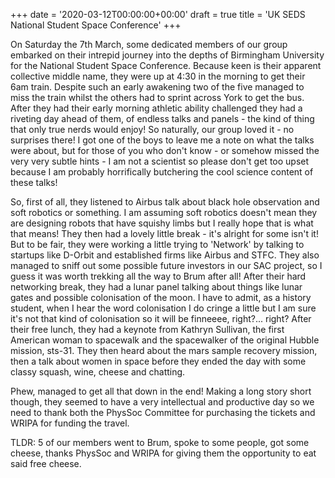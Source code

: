 +++
date = '2020-03-12T00:00:00+00:00'
draft = true
title = 'UK SEDS National Student Space Conference'
+++

On Saturday the 7th March, some dedicated members of our group embarked on their intrepid journey into the depths of Birmingham University for the National Student Space Conference. Because keen is their apparent collective middle name, they were up at 4:30 in the morning to get their 6am train. Despite such an early awakening two of the five managed to miss the train whilst the others had to sprint across York to get the bus. After they had their early morning athletic ability challenged they had a riveting day ahead of them, of endless talks and panels - the kind of thing that only true nerds would enjoy! So naturally, our group loved it - no surprises there! I got one of the boys to leave me a note on what the talks were about, but for those of you who don't know - or somehow missed the very very subtle hints - I am not a scientist so please don't get too upset because I am probably horrifically butchering the cool science content of these talks!

So, first of all, they listened to Airbus talk about black hole observation and soft robotics or something. I am assuming soft robotics doesn't mean they are designing robots that have squishy limbs but I really hope that is what that means! They then had a lovely little break - it's alright for some isn't it! But to be fair, they were working a little trying to 'Network' by talking to startups like D-Orbit and established firms like Airbus and STFC. They also managed to sniff out some possible future investors in our SAC project, so I guess it was worth trekking all the way to Brum after all! After their hard networking break, they had a lunar panel talking about things like lunar gates and possible colonisation of the moon. I have to admit, as a history student, when I hear the word colonisation I do cringe a little but I am sure it's not that kind of colonisation so it will be finneeee, right?... right? After their free lunch, they had a keynote from Kathryn Sullivan, the first American woman to spacewalk and the spacewalker of the original Hubble mission, sts-31. They then heard about the mars sample recovery mission, then a talk about women in space before they ended the day with some classy squash, wine, cheese and chatting.

Phew, managed to get all that down in the end! Making a long story short though, they seemed to have a very intellectual and productive day so we need to thank both the PhysSoc Committee for purchasing the tickets and WRIPA for funding the travel.

TLDR: 5 of our members went to Brum, spoke to some people, got some cheese, thanks PhysSoc and WRIPA for giving them the opportunity to eat said free cheese.